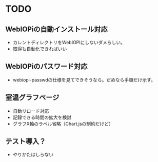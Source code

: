 # TODO

## WebIOPiの自動インストール対応

* カレントディレクトリをWebIOPIにしないダメらしい。
* 取得も自動化できればいい

## WebIOPiのパスワード対応

* webiopi-passwdの仕様を見てできそうなら。だめなら手順だけ示す。

## 室温グラフページ

* 自動リロード対応
* 記録できる時間の拡大を検討
* グラフX軸のラベル省略（Chart.jsの制約だけど）

## テスト導入？

* やりかたはしらない
